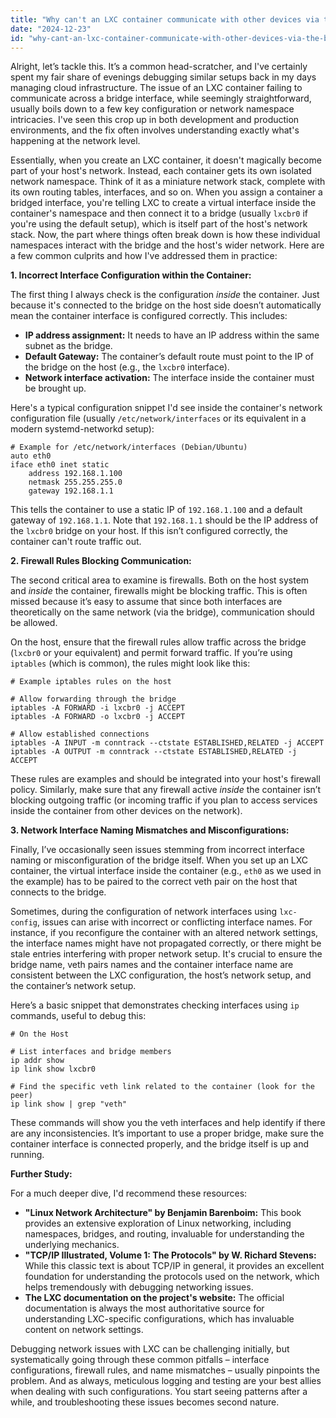 ```yaml
---
title: "Why can't an LXC container communicate with other devices via the bridge interface?"
date: "2024-12-23"
id: "why-cant-an-lxc-container-communicate-with-other-devices-via-the-bridge-interface"
---
```


Alright, let’s tackle this. It’s a common head-scratcher, and I've certainly spent my fair share of evenings debugging similar setups back in my days managing cloud infrastructure. The issue of an LXC container failing to communicate across a bridge interface, while seemingly straightforward, usually boils down to a few key configuration or network namespace intricacies. I've seen this crop up in both development and production environments, and the fix often involves understanding exactly what's happening at the network level.

Essentially, when you create an LXC container, it doesn't magically become part of your host's network. Instead, each container gets its own isolated network namespace. Think of it as a miniature network stack, complete with its own routing tables, interfaces, and so on. When you assign a container a bridged interface, you're telling LXC to create a virtual interface inside the container's namespace and then connect it to a bridge (usually `lxcbr0` if you're using the default setup), which is itself part of the host's network stack. Now, the part where things often break down is how these individual namespaces interact with the bridge and the host's wider network. Here are a few common culprits and how I've addressed them in practice:

**1. Incorrect Interface Configuration within the Container:**

The first thing I always check is the configuration *inside* the container. Just because it's connected to the bridge on the host side doesn’t automatically mean the container interface is configured correctly. This includes:

*   **IP address assignment:** It needs to have an IP address within the same subnet as the bridge.
*   **Default Gateway:** The container’s default route must point to the IP of the bridge on the host (e.g., the `lxcbr0` interface).
*   **Network interface activation:** The interface inside the container must be brought up.

Here's a typical configuration snippet I'd see inside the container's network configuration file (usually `/etc/network/interfaces` or its equivalent in a modern systemd-networkd setup):

```
# Example for /etc/network/interfaces (Debian/Ubuntu)
auto eth0
iface eth0 inet static
    address 192.168.1.100
    netmask 255.255.255.0
    gateway 192.168.1.1
```

This tells the container to use a static IP of `192.168.1.100` and a default gateway of `192.168.1.1`. Note that `192.168.1.1` should be the IP address of the `lxcbr0` bridge on your host. If this isn’t configured correctly, the container can't route traffic out.

**2. Firewall Rules Blocking Communication:**

The second critical area to examine is firewalls. Both on the host system and *inside* the container, firewalls might be blocking traffic. This is often missed because it’s easy to assume that since both interfaces are theoretically on the same network (via the bridge), communication should be allowed.

On the host, ensure that the firewall rules allow traffic across the bridge (`lxcbr0` or your equivalent) and permit forward traffic. If you’re using `iptables` (which is common), the rules might look like this:

```
# Example iptables rules on the host

# Allow forwarding through the bridge
iptables -A FORWARD -i lxcbr0 -j ACCEPT
iptables -A FORWARD -o lxcbr0 -j ACCEPT

# Allow established connections
iptables -A INPUT -m conntrack --ctstate ESTABLISHED,RELATED -j ACCEPT
iptables -A OUTPUT -m conntrack --ctstate ESTABLISHED,RELATED -j ACCEPT
```

These rules are examples and should be integrated into your host's firewall policy. Similarly, make sure that any firewall active *inside* the container isn’t blocking outgoing traffic (or incoming traffic if you plan to access services inside the container from other devices on the network).

**3. Network Interface Naming Mismatches and Misconfigurations:**

Finally, I’ve occasionally seen issues stemming from incorrect interface naming or misconfiguration of the bridge itself. When you set up an LXC container, the virtual interface inside the container (e.g., `eth0` as we used in the example) has to be paired to the correct veth pair on the host that connects to the bridge.

Sometimes, during the configuration of network interfaces using `lxc-config`, issues can arise with incorrect or conflicting interface names. For instance, if you reconfigure the container with an altered network settings, the interface names might have not propagated correctly, or there might be stale entries interfering with proper network setup. It's crucial to ensure the bridge name, veth pairs names and the container interface name are consistent between the LXC configuration, the host’s network setup, and the container’s network setup.

Here’s a basic snippet that demonstrates checking interfaces using `ip` commands, useful to debug this:

```
# On the Host

# List interfaces and bridge members
ip addr show
ip link show lxcbr0

# Find the specific veth link related to the container (look for the peer)
ip link show | grep "veth"
```

These commands will show you the veth interfaces and help identify if there are any inconsistencies. It’s important to use a proper bridge, make sure the container interface is connected properly, and the bridge itself is up and running.

**Further Study:**

For a much deeper dive, I'd recommend these resources:

*   **"Linux Network Architecture" by Benjamin Barenboim:** This book provides an extensive exploration of Linux networking, including namespaces, bridges, and routing, invaluable for understanding the underlying mechanics.
*   **"TCP/IP Illustrated, Volume 1: The Protocols" by W. Richard Stevens:** While this classic text is about TCP/IP in general, it provides an excellent foundation for understanding the protocols used on the network, which helps tremendously with debugging networking issues.
*   **The LXC documentation on the project's website:** The official documentation is always the most authoritative source for understanding LXC-specific configurations, which has invaluable content on network settings.

Debugging network issues with LXC can be challenging initially, but systematically going through these common pitfalls – interface configurations, firewall rules, and name mismatches – usually pinpoints the problem. And as always, meticulous logging and testing are your best allies when dealing with such configurations. You start seeing patterns after a while, and troubleshooting these issues becomes second nature.

